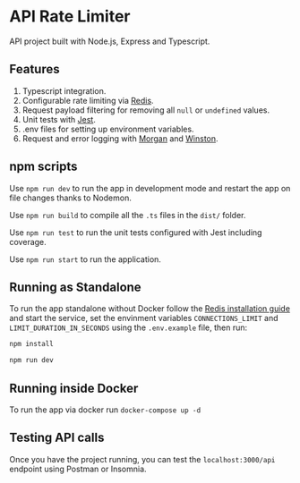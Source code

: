 # API Rate Limiter

API project built with Node.js, Express and Typescript.

## Features

1. Typescript integration.
2. Configurable rate limiting via [Redis](https://redis.io/).
3. Request payload filtering for removing all `null` or `undefined` values.
4. Unit tests with [Jest](https://jestjs.io/).
5. .env files for setting up environment variables.
6. Request and error logging with [Morgan](https://github.com/expressjs/morgan) and [Winston](https://github.com/winstonjs/winston).

## npm scripts

Use `npm run dev` to run the app in development mode and restart the app on file changes thanks to Nodemon.

Use `npm run build` to compile all the `.ts` files in the `dist/` folder.

Use `npm run test` to run the unit tests configured with Jest including coverage.

Use `npm run start` to run the application.

## Running as Standalone

To run the app standalone without Docker follow the [Redis installation guide](https://redis.io/docs/getting-started/installation/) and start the service, set the envinment variables `CONNECTIONS_LIMIT` and `LIMIT_DURATION_IN_SECONDS` using the `.env.example` file, then run:

```bash
npm install
```

```bash
npm run dev
```

## Running inside Docker

To run the app via docker run
`docker-compose up -d`

## Testing API calls

Once you have the project running, you can test the `localhost:3000/api` endpoint using Postman or Insomnia.
